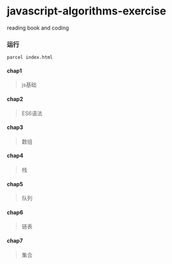 # javascript-algorithms-exercise
reading book and coding

### 运行
```shell
parcel index.html
```

#### chap1
> js基础

#### chap2
> ES6语法

#### chap3
> 数组

#### chap4
> 栈

#### chap5
> 队列

#### chap6
> 链表

#### chap7
> 集合